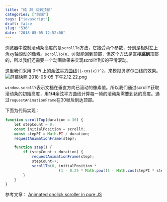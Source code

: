 ```yaml
---
title: "纯 JS 回到顶部"
categories: ["前端"]
tags: ["javascript"]
draft: false
slug: "536"
date: "2018-05-05 12:52:00"
---
```


浏览器中控制滚动条高度的是`scrollTo`方法，它接受两个参数，分别是相对左上角xy轴滚动的像素。`scrollTo(0, 0)`就能回到顶部，但这个方法是直接**跳到**顶部的，所以我们还需要一个动画效果来实现scrollY到0的平滑滚动。

这里我们采用 0-Pi 上的[余弦平方曲线][1]`(1-cos(x))^2`，来模拟贝塞尔曲线的效果。
![屏幕快照 2018-05-05 下午2.12.22.png][2]

`window.scrollY`表示文档在垂直方向已滚动的像素值。所以我们通过scrollY获取滚动条的初始高度，用**1/4**余弦平方曲线计算每一帧的滚动条需要到达的高度。通过`requestAnimationFrame`在30帧后到达顶部。

下面为代码实现：
```js
function scrollTop(duration = 30) {
    let stepCount = 0;
    const initialPosition = scrollY;
    const stepPI = Math.PI / duration;
    requestAnimationFrame(step);

    function step() {
        if (stepCount < duration) {
            requestAnimationFrame(step);
            stepCount++;
            scrollTo(0, initialPosition * 
                        (1 - 0.25 * Math.pow((1 - Math.cos(stepPI * stepCount)), 2)));
        }
    }
}
```

参考文章：
[Animated onclick scroller in pure JS][3]


  [1]: http://www.wolframalpha.com/input/?i=(1-cos(x))%5E2%20from%200%20to%20pi
  [2]: https://img.bi-bo.cn/2018/05/2168690342.png
  [3]: https://juusomikkonen.com/blog/2016/07/24/animated-onclick-scroller-in-pure-js.html
